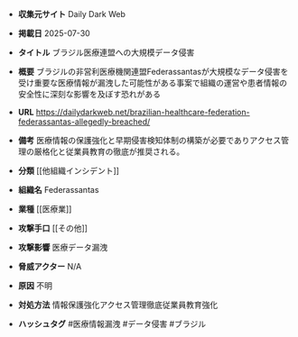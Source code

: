 - **収集元サイト**
Daily Dark Web

- **掲載日**
2025-07-30

- **タイトル**
ブラジル医療連盟への大規模データ侵害

- **概要**
ブラジルの非営利医療機関連盟Federassantasが大規模なデータ侵害を受け重要な医療情報が漏洩した可能性がある事案で組織の運営や患者情報の安全性に深刻な影響を及ぼす恐れがある

- **URL**
https://dailydarkweb.net/brazilian-healthcare-federation-federassantas-allegedly-breached/

- **備考**
医療情報の保護強化と早期侵害検知体制の構築が必要でありアクセス管理の厳格化と従業員教育の徹底が推奨される。

- **分類**
[[他組織インシデント]]

- **組織名**
Federassantas

- **業種**
[[医療業]]

- **攻撃手口**
[[その他]]

- **攻撃影響**
医療データ漏洩

- **脅威アクター**
N/A

- **原因**
不明

- **対処方法**
情報保護強化アクセス管理徹底従業員教育強化

- **ハッシュタグ**
#医療情報漏洩 #データ侵害 #ブラジル
